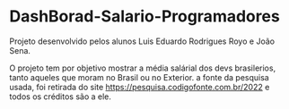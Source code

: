 # DashBorad-Salario-Programadores
Projeto desenvolvido pelos alunos Luis Eduardo Rodrigues Royo e João Sena.

O projeto tem por objetivo mostrar a média salárial dos devs brasilerios, 
tanto aqueles que moram no Brasil ou no Exterior.
a fonte da pesquisa usada, foi retirada do site https://pesquisa.codigofonte.com.br/2022 
e todos os créditos são a ele.
